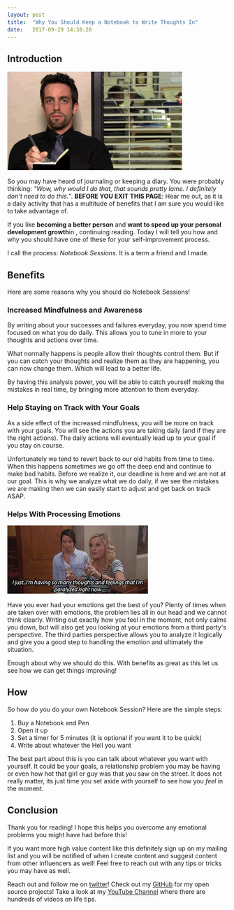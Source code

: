 ```yaml
---
layout: post
title:  "Why You Should Keep a Notebook to Write Thoughts In"
date:   2017-09-29 14:38:20 
---
```


## Introduction 

![Ryan](/assets/thoughts/noted-ryan-the-office.gif)

So you may have heard of journaling or keeping a diary.  You were probably thinking: *"Wow, why would I do that, that sounds pretty lame. I definitely don't need to do this."*. **BEFORE YOU EXIT THIS PAGE**: Hear me out, as it is a daily activity that has a multitude of benefits that I am sure you would like to take advantage of.  

If you like **becoming a better person** and **want to speed up your personal development growth**in , continuing reading. Today I will tell you how and why you should have one of these for your self-improvement process.

I call the process: *Notebook Sessions*.  It is a term a friend and I made.

## Benefits

Here are some reasons why you should do Notebook Sessions!

### Increased Mindfulness and Awareness

By writing about your successes and failures everyday, you now spend time focused on what you do daily.  This allows you to tune in more to your thoughts and actions over time.

What normally happens is people allow their thoughts control them.  But if you can catch your thoughts and realize them as they are happening, you can now change them.  Which will lead to a better life.  

By having this analysis power, you will be able to catch yourself making the mistakes in real time, by bringing more attention to them everyday.


### Help Staying on Track with Your Goals

As a side effect of the increased mindfulness, you will be more on track with your goals.  You will see the actions you are taking daily (and if they are the right actions).  The daily actions will eventually lead up to your goal if you stay on course.  

Unfortunately we tend to revert back to our old habits from time to time.  When this happens sometimes we go off the deep end and continue to make bad habits.  Before we realize it, our deadline is here and we are not at our goal.  This is why we analyze what we do daily, if we see the mistakes we are making then we can easily start to adjust and get back on track ASAP.

### Helps With Processing Emotions

![Feelings](/assets/thoughts/feelings.jpeg)

Have you ever had your emotions get the best of you? Plenty of times when are taken over with emotions, the problem lies all in our head and we cannot think clearly.  Writing out exactly how you feel in the moment, not only calms you down, but will also get you looking at your emotions from a third party's perspective.  The third parties perspective allows you to analyze it logically and give you a good step to handling the emotion and ultimately the situation.

Enough about why we should do this.  With benefits as great as this let us see how we can get things improving!

## How

So how do you do your own Notebook Session? Here are the simple steps:

1. Buy a Notebook and Pen
2. Open it up
3. Set a timer for 5 minutes (it is optional if you want it to be quick)
4. Write about whatever the Hell you want

The best part about this is you can talk about whatever you want with yourself.  It could be your goals, a relationship problem you may be having or even how hot that girl or guy was that you saw on the street.  It does not really matter, its just time you set aside with yourself to see how you *feel* in the moment.

## Conclusion

Thank you for reading! I hope this helps you overcome any emotional problems you might have had before this!

If you want more high value content like this definitely sign up on my mailing list and you will be notified of when I create content and suggest content from other influencers as well! Feel free to reach out with any tips or tricks you may have as well.

Reach out and follow me on [twitter][twitter]!  Check out my [GitHub][github] for my open source projects! Take a look at my [YouTube Channel][youtube] where there are hundreds of videos on life tips.


[github]: https://github.com/acucciniello
[twitter]: https://twitter.com/antocucciniello
[youtube]: https://www.youtube.com/channel/UC8icMMql5SjCaXXMvILGIUA
[goalsBP]: http://www.acucciniello.com/How-I-Plan-Out-My-Time-and-Goals/
